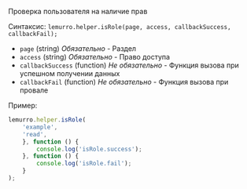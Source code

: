 Проверка пользователя на наличие прав

Синтаксис: `lemurro.helper.isRole(page, access, callbackSuccess, callbackFail);`
- `page` (string) *Обязательно* - Раздел
- `access` (string) *Обязательно* - Право доступа
- `callbackSuccess` (function) *Не обязательно* - Функция вызова при успешном получении данных
- `callbackFail` (function) *Не обязательно* - Функция вызова при провале

Пример:
```js
lemurro.helper.isRole(
    'example',
    'read',
    }, function () {
        console.log('isRole.success');
    }, function () {
        console.log('isRole.fail');
    }
);
```